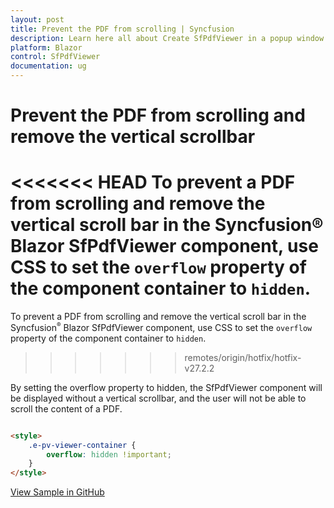 ```yaml
---
layout: post
title: Prevent the PDF from scrolling | Syncfusion
description: Learn here all about Create SfPdfViewer in a popup window in Syncfusion Blazor SfPdfViewer component and more.
platform: Blazor
control: SfPdfViewer
documentation: ug
---
```


# Prevent the PDF from scrolling and remove the vertical scrollbar

<<<<<<< HEAD
To prevent a PDF from scrolling and remove the vertical scroll bar in the Syncfusion&reg; Blazor SfPdfViewer component, use CSS to set the `overflow` property of the component container to `hidden`.
=======
To prevent a PDF from scrolling and remove the vertical scroll bar in the Syncfusion<sup style="font-size:70%">&reg;</sup> Blazor SfPdfViewer component, use CSS to set the `overflow` property of the component container to `hidden`.
>>>>>>> remotes/origin/hotfix/hotfix-v27.2.2

By setting the overflow property to hidden, the SfPdfViewer component will be displayed without a vertical scrollbar, and the user will not be able to scroll the content of a PDF.

```html

<style>
    .e-pv-viewer-container {
        overflow: hidden !important;
    }
</style>

```

[View Sample in GitHub](https://github.com/SyncfusionExamples/blazor-pdf-viewer-examples/tree/master/Common/Prevent%20the%20PDF%20from%20scrolling)